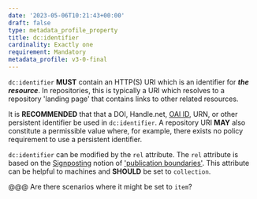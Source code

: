 ```yaml
---
date: '2023-05-06T10:21:43+00:00'
draft: false
type: metadata_profile_property
title: dc:identifier
cardinality: Exactly one
requirement: Mandatory
metadata_profile: v3-0-final
---
```

`dc:identifier` **MUST** contain an HTTP(S) URI which is an identifier for ***the resource***. In repositories, this is typically a URI which resolves to a repository 'landing page' that contains links to other related resources. 

It is **RECOMMENDED** that that a DOI, Handle.net, [OAI ID](https://core.ac.uk/documentation/oai-resolver), URN, or other persistent identifier be used in `dc:identifier`. A repository URI **MAY** also constitute a permissible value where, for example, there exists no policy requirement to use a persistent identifier.

`dc:identifier` can be modified by the `rel` attribute. The `rel` attribute is based on the [Signposting](https://signposting.org/) notion of ['publication boundaries'](https://signposting.org/publication_boundary/). This attribute can be helpful to machines and **SHOULD** be set to `collection`.

@@@ Are there scenarios where it might be set to `item`?
